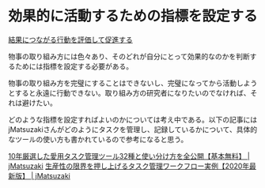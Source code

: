 # 効果的に活動するための指標を設定する

[結果につながる行動を評価して促進する](結果につながる行動を評価して促進する.md)

物事の取り組み方には色々あり、そのどれが自分にとって効果的なのかを判断するためには指標を設定する必要がある。

物事の取り組み方を完璧にすることはできないし、完璧になってから活動しようとすると永遠に行動できない。取り組み方の研究者になりたいのでなければ、それは避けたい。

どのような指標を設定すればよいのかについては考え中である。以下の記事にはjMatsuzakiさんがどのようにタスクを管理し、記録しているかについて、具体的なツールの使い方も書かれているので参考になると思う。

[10年厳選した愛用タスク管理ツール32種と使い分け方を全公開【基本無料】 | jMatsuzaki](https://jmatsuzaki.com/archives/25844)
[生産性の限界を押し上げるタスク管理ワークフロー実例【2020年最新版】 | jMatsuzaki](https://jmatsuzaki.com/archives/27283)